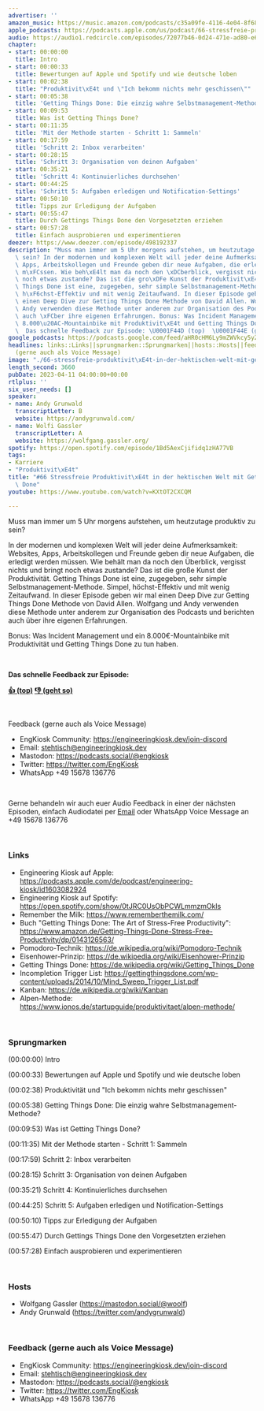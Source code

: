 ```yaml
---
advertiser: ''
amazon_music: https://music.amazon.com/podcasts/c35a09fe-4116-4e04-8f68-77d61b112e46/episodes/0a93103b-9115-4156-924a-8bd3fc23988a/engineering-kiosk-66-stressfreie-produktivit%C3%A4t-in-der-hektischen-welt-mit-getting-things-done
apple_podcasts: https://podcasts.apple.com/us/podcast/66-stressfreie-produktivit%C3%A4t-in-der-hektischen-welt/id1603082924?i=1000608300485&uo=4
audio: https://audio1.redcircle.com/episodes/72077b46-0d24-471e-ad80-e620f297fb07/stream.mp3
chapter:
- start: 00:00:00
  title: Intro
- start: 00:00:33
  title: Bewertungen auf Apple und Spotify und wie deutsche loben
- start: 00:02:38
  title: "Produktivit\xE4t und \"Ich bekomm nichts mehr geschissen\""
- start: 00:05:38
  title: 'Getting Things Done: Die einzig wahre Selbstmanagement-Methode?'
- start: 00:09:53
  title: Was ist Getting Things Done?
- start: 00:11:35
  title: 'Mit der Methode starten - Schritt 1: Sammeln'
- start: 00:17:59
  title: 'Schritt 2: Inbox verarbeiten'
- start: 00:28:15
  title: 'Schritt 3: Organisation von deinen Aufgaben'
- start: 00:35:21
  title: 'Schritt 4: Kontinuierliches durchsehen'
- start: 00:44:25
  title: 'Schritt 5: Aufgaben erledigen und Notification-Settings'
- start: 00:50:10
  title: Tipps zur Erledigung der Aufgaben
- start: 00:55:47
  title: Durch Gettings Things Done den Vorgesetzten erziehen
- start: 00:57:28
  title: Einfach ausprobieren und experimentieren
deezer: https://www.deezer.com/episode/498192337
description: "Muss man immer um 5 Uhr morgens aufstehen, um heutzutage produktiv zu\
  \ sein? In der modernen und komplexen Welt will jeder deine Aufmerksamkeit: Websites,\
  \ Apps, Arbeitskollegen und Freunde geben dir neue Aufgaben, die erledigt werden\
  \ m\xFCssen. Wie beh\xE4lt man da noch den \xDCberblick, vergisst nichts und bringt\
  \ noch etwas zustande? Das ist die gro\xDFe Kunst der Produktivit\xE4t. Getting\
  \ Things Done ist eine, zugegeben, sehr simple Selbstmanagement-Methode. Simpel,\
  \ h\xF6chst-Effektiv und mit wenig Zeitaufwand. In dieser Episode geben wir mal\
  \ einen Deep Dive zur Getting Things Done Methode von David Allen. Wolfgang und\
  \ Andy verwenden diese Methode unter anderem zur Organisation des Podcasts und berichten\
  \ auch \xFCber ihre eigenen Erfahrungen. Bonus: Was Incident Management und ein\
  \ 8.000\u20AC-Mountainbike mit Produktivit\xE4t und Getting Things Done zu tun haben.\
  \  Das schnelle Feedback zur Episode: \U0001F44D (top)  \U0001F44E (geht so)"
google_podcasts: https://podcasts.google.com/feed/aHR0cHM6Ly9mZWVkcy5yZWRjaXJjbGUuY29tLzBlY2ZkZmQ3LWZkYTEtNGMzZC05NTE1LTQ3NjcyN2Y5ZGY1ZQ/episode/YjM2MDYyNTMtZDEzMi00MzYzLTg0N2ItNzZmOGJmNzZmZmZj?sa=X&ved=2ahUKEwi3xL-h-qD-AhVsJGIAHb7NARkQkfYCegQIARAF
headlines: links::Links||sprungmarken::Sprungmarken||hosts::Hosts||feedback-gerne-auch-als-voice-message::Feedback
  (gerne auch als Voice Message)
image: "./66-stressfreie-produktivit\xE4t-in-der-hektischen-welt-mit-getting-things-done.jpg"
length_second: 3660
pubDate: 2023-04-11 04:00:00+00:00
rtlplus: ''
six_user_needs: []
speaker:
- name: Andy Grunwald
  transcriptLetter: B
  website: https://andygrunwald.com/
- name: Wolfi Gassler
  transcriptLetter: A
  website: https://wolfgang.gassler.org/
spotify: https://open.spotify.com/episode/1Bd5AexCjifidq1zHA77VB
tags:
- Karriere
- "Produktivit\xE4t"
title: "#66 Stressfreie Produktivit\xE4t in der hektischen Welt mit Getting Things\
  \ Done"
youtube: https://www.youtube.com/watch?v=KXtOT2CXCQM

---
```

<p>Muss man immer um 5 Uhr morgens aufstehen, um heutzutage produktiv zu sein?</p><p>In der modernen und komplexen Welt will jeder deine Aufmerksamkeit: Websites, Apps, Arbeitskollegen und Freunde geben dir neue Aufgaben, die erledigt werden müssen. Wie behält man da noch den Überblick, vergisst nichts und bringt noch etwas zustande? Das ist die große Kunst der Produktivität. Getting Things Done ist eine, zugegeben, sehr simple Selbstmanagement-Methode. Simpel, höchst-Effektiv und mit wenig Zeitaufwand. In dieser Episode geben wir mal einen Deep Dive zur Getting Things Done Methode von David Allen. Wolfgang und Andy verwenden diese Methode unter anderem zur Organisation des Podcasts und berichten auch über ihre eigenen Erfahrungen.</p><p>Bonus: Was Incident Management und ein 8.000€-Mountainbike mit Produktivität und Getting Things Done zu tun haben.</p><p><br></p><p><strong>Das schnelle Feedback zur Episode:</strong></p><p><a href="https://api.openpodcast.dev/feedback/66/upvote" rel="nofollow"><strong>👍 (top)</strong></a><strong>  </strong><a href="https://api.openpodcast.dev/feedback/66/downvote" rel="nofollow"><strong>👎 (geht so)</strong></a></p><p><br></p><p>Feedback (gerne auch als Voice Message)</p><ul><li>EngKiosk Community: <a href="https://engineeringkiosk.dev/join-discord">https://engineeringkiosk.dev/join-discord</a> </li><li>Email: <a href="mailto:stehtisch@engineeringkiosk.dev" rel="nofollow">stehtisch@engineeringkiosk.dev</a></li><li>Mastodon: <a href="https://podcasts.social/@engkiosk" rel="nofollow">https://podcasts.social/@engkiosk</a></li><li>Twitter: <a href="https://twitter.com/EngKiosk" rel="nofollow">https://twitter.com/EngKiosk</a></li><li>WhatsApp +49 15678 136776</li></ul><p><br></p><p>Gerne behandeln wir auch euer Audio Feedback in einer der nächsten Episoden, einfach Audiodatei per <a href="https://engineeringkiosk.dev/kontakt/">Email</a> oder WhatsApp Voice Message an +49 15678 136776</p><p><br></p><h3 id="links">Links</h3><ul><li>Engineering Kiosk auf Apple: <a href="https://podcasts.apple.com/de/podcast/engineering-kiosk/id1603082924" rel="nofollow">https://podcasts.apple.com/de/podcast/engineering-kiosk/id1603082924</a></li><li>Engineering Kiosk auf Spotify: <a href="https://open.spotify.com/show/0tJRC0UsObPCWLmmzmOkIs" rel="nofollow">https://open.spotify.com/show/0tJRC0UsObPCWLmmzmOkIs</a></li><li>Remember the Milk: <a href="https://www.rememberthemilk.com/" rel="nofollow">https://www.rememberthemilk.com/</a></li><li>Buch &#34;Getting Things Done: The Art of Stress-Free Productivity&#34;: <a href="https://www.amazon.de/Getting-Things-Done-Stress-Free-Productivity/dp/0143126563/" rel="nofollow">https://www.amazon.de/Getting-Things-Done-Stress-Free-Productivity/dp/0143126563/</a></li><li>Pomodoro-Technik: <a href="https://de.wikipedia.org/wiki/Pomodoro-Technik" rel="nofollow">https://de.wikipedia.org/wiki/Pomodoro-Technik</a></li><li>Eisenhower-Prinzip: <a href="https://de.wikipedia.org/wiki/Eisenhower-Prinzip" rel="nofollow">https://de.wikipedia.org/wiki/Eisenhower-Prinzip</a></li><li>Getting Things Done: <a href="https://de.wikipedia.org/wiki/Getting_Things_Done" rel="nofollow">https://de.wikipedia.org/wiki/Getting_Things_Done</a></li><li>Incompletion Trigger List: <a href="https://gettingthingsdone.com/wp-content/uploads/2014/10/Mind_Sweep_Trigger_List.pdf" rel="nofollow">https://gettingthingsdone.com/wp-content/uploads/2014/10/Mind_Sweep_Trigger_List.pdf</a></li><li>Kanban: <a href="https://de.wikipedia.org/wiki/Kanban" rel="nofollow">https://de.wikipedia.org/wiki/Kanban</a></li><li>Alpen-Methode: <a href="https://www.ionos.de/startupguide/produktivitaet/alpen-methode/" rel="nofollow">https://www.ionos.de/startupguide/produktivitaet/alpen-methode/</a></li></ul><p><br></p><h3 id="sprungmarken">Sprungmarken</h3><p>(00:00:00) Intro</p><p>(00:00:33) Bewertungen auf Apple und Spotify und wie deutsche loben</p><p>(00:02:38) Produktivität und &#34;Ich bekomm nichts mehr geschissen&#34;</p><p>(00:05:38) Getting Things Done: Die einzig wahre Selbstmanagement-Methode?</p><p>(00:09:53) Was ist Getting Things Done?</p><p>(00:11:35) Mit der Methode starten - Schritt 1: Sammeln</p><p>(00:17:59) Schritt 2: Inbox verarbeiten</p><p>(00:28:15) Schritt 3: Organisation von deinen Aufgaben</p><p>(00:35:21) Schritt 4: Kontinuierliches durchsehen</p><p>(00:44:25) Schritt 5: Aufgaben erledigen und Notification-Settings</p><p>(00:50:10) Tipps zur Erledigung der Aufgaben</p><p>(00:55:47) Durch Gettings Things Done den Vorgesetzten erziehen</p><p>(00:57:28) Einfach ausprobieren und experimentieren</p><p><br></p><h3 id="hosts">Hosts</h3><ul><li>Wolfgang Gassler (<a href="https://mastodon.social/@woolf" rel="nofollow">https://mastodon.social/@woolf</a>)</li><li>Andy Grunwald (<a href="https://twitter.com/andygrunwald" rel="nofollow">https://twitter.com/andygrunwald</a>)</li></ul><p><br></p><h3 id="feedback-gerne-auch-als-voice-message">Feedback (gerne auch als Voice Message)</h3><ul><li>EngKiosk Community: <a href="https://engineeringkiosk.dev/join-discord">https://engineeringkiosk.dev/join-discord</a> </li><li>Email: <a href="mailto:stehtisch@engineeringkiosk.dev" rel="nofollow">stehtisch@engineeringkiosk.dev</a></li><li>Mastodon: <a href="https://podcasts.social/@engkiosk" rel="nofollow">https://podcasts.social/@engkiosk</a></li><li>Twitter: <a href="https://twitter.com/EngKiosk" rel="nofollow">https://twitter.com/EngKiosk</a></li><li>WhatsApp +49 15678 136776</li></ul>